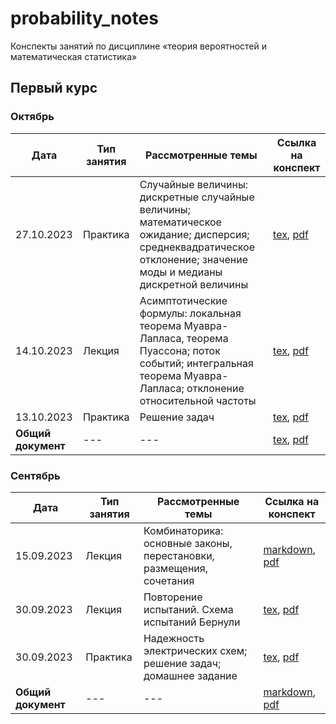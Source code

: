# probability_notes

Конспекты занятий по дисциплине «теория вероятностей и математическая статистика» 

## Первый курс

### Октябрь

| Дата | Тип занятия | Рассмотренные темы | Ссылка на конспект |
|------|-------------|--------------------|--------------------|
| 27.10.2023 | Практика | Случайные величины: дискретные случайные величины; математическое ожидание; дисперсия; среднеквадратическое отклонение; значение моды и медианы дискретной величины | [tex](semester_01/october/sources/27-10-2023.tex), [pdf](semester_01/october/renders/27-10-2023.pdf) |
| 14.10.2023 | Лекция | Асимптотические формулы: локальная теорема Муавра-Лапласа, теорема Пуассона; поток событий; интегральная теорема Муавра-Лапласа; отклонение относительной частоты | [tex](semester_01/october/sources/14-10-2023_lecture.tex), [pdf](semester_01/october/renders/14-10-2023_lecture.pdf) |
| 13.10.2023 | Практика | Решение задач | [tex](semester_01/october/sources/13-10-2023.tex), [pdf](semester_01/october/renders/13-10-2023.pdf) |
| **Общий документ** | --- | --- | [tex](semester_01/october/sources/main.tex), [pdf](semester_01/october/renders/main.pdf) |

### Сентябрь

| Дата | Тип занятия | Рассмотренные темы | Ссылка на конспект |
|------|-------------|--------------------|--------------------|
| 15.09.2023 | Лекция | Комбинаторика: основные законы, перестановки, размещения, сочетания  | [markdown](semester_01/september/15-09-2023.md), [pdf](semester_01/september/render/15-09-2023.pdf) |
| 30.09.2023 | Лекция | Повторение испытаний. Схема испытаний Бернули | [tex](semester_01/september/30-09-2023_lecture.tex), [pdf](semester_01/september/render/30-09-2023_lecture.pdf) |
| 30.09.2023 | Практика | Надежность электрических схем; решение задач; домашнее задание | [tex](semester_01/september/30-09-2023_practice.tex), [pdf](semester_01/september/render/30-09-2023_practice.pdf) |
| **Общий документ** | --- | --- | [markdown](semester_01/september/september.md), [pdf](semester_01/september/render/september.pdf) |